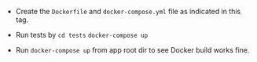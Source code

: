 * Create the `Dockerfile` and `docker-compose.yml` file as indicated in this tag.

* Run tests by 
`cd tests`
`docker-compose up`

* Run `docker-compose up` from app root dir to see Docker build works fine.
